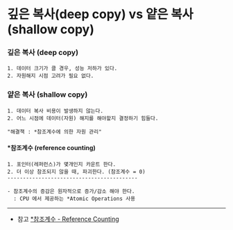 # 깊은 복사(deep copy) vs 얕은 복사(shallow copy)

### 깊은 복사 (deep copy)
	1. 데이터 크기가 클 경우, 성능 저하가 있다.
	2. 자원해지 시점 고려가 필요 없다.

### 얕은 복사 (shallow copy)
	1. 데이터 복사 비용이 발생하지 않는다.
	2. 어느 시점에 데이터(자원) 해지를 해야할지 결정하기 힘들다.

	"해결책 : *참조계수에 의한 자원 관리"

#### *참조계수 (reference counting)
	1. 포인터(레퍼런스)가 몇개인지 카운트 한다.
	2. 더 이상 참조되지 않을 때, 파괴한다. (참조계수 = 0)
	------------------------------------------

	- 참조계수의 증감은 원자적으로 증가/감소 해야 한다.
	  : CPU 에서 제공하는 *Atomic Operations 사용 




-------

- 참고 
[*참조계수 - Reference Counting](https://github.com/singhee/TIL/blob/master/etc/reference_counting.md)